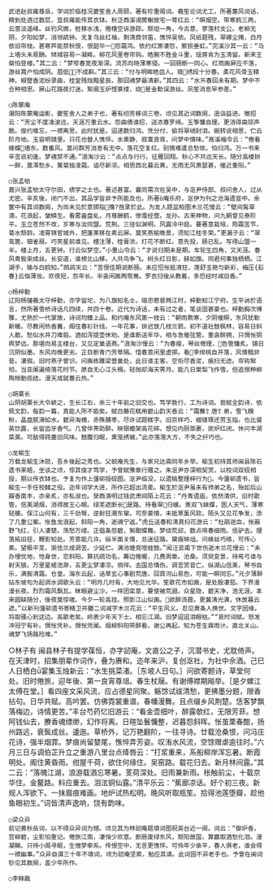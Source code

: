 <!-- { "loadSidebar": true } -->
    武进赵叔雍尊岳，学词於临桂况夔笙舍人周颐，著有珍重阁词。羲笙论词尤工，所著蕙风词话，精到处透过数层，宜叔雍能传其衣钵。秋泛酉溪谒樊榭故宅一萼红云：“暝烟空。带寒鸦三两，云意淡遥峰。丝钓风微，桩移水浅，倦橹空诉游踪。颓垣一角，今古意、寥落村支公。老柳无阴，夕阳如梦，消领疏钟。无复乌丝红袖，剩清商邻笛，憔悴吴侬。凤纸题残，翠礤尘掩，白月依旧帘栊。甚寒芦能禁秋恨，恨韶华一怨霜鸿。依约红箫凄怨，萦损垂虹。”完溪沙其一云：“马上墙头未易酬。倾城容易一凝眸。柳花风里卷帘钩。皓腕不胜金斗重，瑶房肯为玉清留。新来王粲怕登楼。”其二云：“梦窄春宽夜渐深。流苏向晓薄寒侵。一回肠断一同心。红雨画屏应不落，游丝罥户怕成阴。眉低不成斟。”其三云：“付与明眸皓齿人。琅绣段十分春。柔花风骨玉精神。椒壁香泥纷录曲，桂堂残烛黯星辰。那回魂梦最清新。”其四云：“水ㄞ春回未有期。梦中不合种相思。屏山花路夜灯迷。絮阁玉炉悭篆缕，绕是金勒误游丝。凤笙消息早参差。”

    ○陈蒙庵
    潮阳陈蒙庵运彰，夔笙舍人之弟子也，著有纫芳移词三卷。顷见其近词数阕，造诣益进。徵招云：“芳尘不度凌波远，天涯万重云水。怨曲倩谁招，送浓春罗绮。玉筝慵自理。更消得曲琼声脆。俊约难忘，一襟离思，此时犹是。迢递数归鸿，凭分付、偷将翠绡封泪。婉转说相思，伫云阶月地。玉容明镜里。只花也替人憔悴。水熏静、寂寞良宵，问梦中情味。”鬲溪梅令云：“倦看蜂蝶墙东。数番风。莫问群芳消息有无中。落花空复红。别情难遣总愁侬。怕归鸿。万一书来辛苦说初逢。梦魂禁不通。”浪淘沙云：“点点与行行。征雁回翔。秋心不共远天长。随分高楼拚一醉，莫滞愁乡。篱菊独凌霜。谙尽新凉。相思西北暮云黄。无雨无风萧瑟甚，催近重阳。”

    ○张孟劬
    嘉兴张孟劬太守尔田，绩学之士也。著述甚富。曩同需次在吴中，与沤尹侍郎、叔问舍人，过从尤密。辛亥後，闭门不出，其品学皆非予所能及也。所著ò庵乐府，沤伊为刊之沧海遗音中。余箧中有其词数阕，为尚未见於意掷指撸?亟录於此。为友人题盆柏图木兰花慢云：“壁间髯翠滴，花浪起，皱鳞生。看雾盎盘虬，月尊酬鹤，惨澹经营。龙孙。古来神物，问九朝曾见泰阶平。玉立苍然不改，岁寒与汝同盟。荒荆。三径似渊明。风露冷中庭。要著意栽培，筠霜苦节，菊水颓龄。凌霄锦官城外，把蓬莱移在素云屏。莫笑燕榆晚景，须知江桂冬荣。”更漏子云：“翠鸾篦，钿雀扇。巧笑星前谁见。檀注薄，桂膏浓。灯花不断红。意先投，肠已乱。写得山盟一半。楼上月，五更钟。行云似梦空。”小重山令云：“才说归期未是期。车轮生四角，又天涯。春风青鬓染成丝。长安道，谁榜北山移。人共鸟争飞。树头红日影，赫如旗。同君何事独栖栖。江湖手，输与白鸥知。”鹧鸪天云：“苦恨佳期说断肠。未应怊怅抵清狂，莲舒玉艳匀新彩，梅压{髟春}云恼薄妆。欢夜短，怨年长。半衾闲画两鸳鸯。罗衣归後从教着，多恐经时减旧香。”

    ○杨梓勤
    辽阳杨锺羲太守梓勤，亦字留坨，为八旗知名士。端忠愍督两江时，梓勤知江宁府。生平讷於语言，然所著雪桥诗话凡四续，共四十卷。近代为诗话，未有过之者，笔谈固甚豪也。梓勤胸次博雅，尤熟於一代掌故，诗词均臻上品。和约庵东风第一枝云：“朝雨欺寒，夕阴催暝，东风犹勒新暖。尽教闲热香篝，阁住春衫针线。一年花事，拚迟放几枝兰箭。初不道社鼓枫林，容易日斜人散。愁似水并刀难翦。酒如泻提壶休劝。是谁断送年华，相与急催弦管。重衾醉拥，只惆怅铜舆梦远。那堪向易主楼台，又见定巢语燕。”浪淘沙慢云：“为春瘦，琴丝倦理，色管慵炙。镇日沉阴似墨。东风向晚更劣。正目断青门芳草隔。惜春意闲里虚掷。看李绯桃自开落，风情黯非昔。凄寂。旧时燕子曾识。问画栋雕梁营巢处，此日谁主客。空衔尽香泥，痕扫无迹。帘钩絮彻。当亚阑遍倚落花时节。原自无心江头楫。轻抛却海天霁月。能几日棠梨飞作雪。但追恨种柳陶桓勤揽结。漫天成就春云热。”

    ○胡栗长
    山阴胡栗长大令颖之，生长江右，余三十年前之旧交也。笃学敦行，工为诗词。尝赋全韵诗，依佩文韵，每韵一篇，真能人所不能矣。赋白藤花糕用碧山韵天香云：“霜蘸饣唐饣弟，雪飞糗粉，晶盘腻滑如水。碧异淘槐，赤殊脯枣，尽许试题糕字。旧京样巧，细镂琢还劳玉指。也比餐英饮露，长留齿牙香气。几曾伴茶助醉。映银蟾架高花碎。想见内厨蒸裹，炭炉红闭。休问丰湖菜美。可敌得莼羹旧风味。鼓腹归眠，熏笼绣被。”此亦落落大方，不失之纤巧也。

    ○龙榆生
    万载龙榆生沐勋，吾乡後起之秀也。父蜕庵先生，与家兄达斋同年乡举。榆生初持其师闽县陈石遗书来晤，坐谈之顷，惊其俊才笃学，予曾赋豫章行赠之。朱沤尹亦深相契赏，以校词双砚相授，期以传衣钵也。予复为作上彊邨授砚图。沤尹临没，以遗稿整理梓行为。今彊邨遗书，皆榆生一手任校雠之役。迩年词学大进，所作已超出流辈。榆生於沤尹虽未有师弟之名，殆如后山瓣香南丰，亦亲炙，亦私淑也。癸酉清明过钱武肃祠陌上花云：“丹青遗庙，依然清供，旧时歌管。信美湖烟，消得故王心眼。绿芜遮断长是路、待看翠归缓。羡双飞蛱蝶，困人天气，薄寒轻暖。保江山何有，三千劲弩，逆射狂潮东窜。可奈豪情，未抵草薰风软。陌头又见花争发，添了几重公案。怅鱼龙浪起，斜阳一角，逝魂宁返。”虎丘送春和清真扫花游云：“杜鹃迸血，怅蔽野飞红，引人凄楚。荡愁万缕。正倡条怨碧，絮酣蝶舞。梦绕荒邱，数点啼春细雨。信驴去。理落拓旧狂，鞭影知处。芳意能几许。纵半面关情，总迷征路。黛痕映俎。问蛛丝巧络，可传心素。望极平芜，渐怯兰成调苦。少延伫。满池塘竞喧蛙鼓。”闻汪衮甫下世伤逝木兰花慢云：“未办埋忧地，怆身世，恋斜阳。算抗疏功名，筹边帷幄，几费周章。沧桑。须臾变景，待弯弓谁与射天狼。万里星槎浩渺，五更尘梦凄凉。徜徉。去国总情伤。调苦赏音亡。纵湖山信美，琴书自乐，满鬓清霜。仓皇。海东云起，话草玄心事剧荒唐。回首河山易色，可能一瞑同忘。”元夕薄醉拈东坡句为起调水调歌头云：“明月几时有，大地见光华。笙歌花市如画，是处殷凄笳。下界漫漫长夜。烈烈霜风飘瓦。眯眼避尘沙。一样团栾意，要使被荒遐。众星隐，碧天净，浩无涯。本来圆缺随分，後夜莫惊嗟。今夕一轮高挂。照影江山似画。欲醉流霞。更冀清光满，休放暮云遮。”以新刊彊邨遗书寄精卫并媵二词减字木兰花云：“平生风义。忍见萧条人换世。文字因缘。将取骚心到这边。高歌老矣。岭表少年天下士。相忘江湖。旧梦迢迢泪眼枯。”“哀时词赋。怒发冲冠宁有补。惆怅凭补。惆怅凭阑。烟柳斜阳带醉看。谢公再起。知为苍生霖雨计。直北关山。魂梦飞扬路险难。”

○林子有
    闽县林子有提学葆恒，亦字訒庵，文直公之子，沉潜书史，尤耽倚声。在天津时，招集朋辈作词作，叠为赓和。迩年来沪，复创沤社，为社中佘酒。己巳人日栖白宴集玉烛新云：“水生挑菜渚。［东坡人日句。］问欲寄题诗，草堂何处。旧时倦旅，迎年後、第一良宵尊俎。春生杖屦。有谢傅襟期飚举。［是夕螺江太傅在堂。］看四座文采风流，应占德星同聚。觞馀试祓清愁，更拂墨分题，限香拈句。日华共赋。高吟罢。仿佛霓裳重谱。春幡漫舞。且点缀乡风荆楚。恁客梦飘落梅边，诗情更苦。”丰台芍药忆旧游云：“看金壶细叶，醉露欹红，无限芳菲。想阿钱仙去，賸香魂缥缈，幻作将离。日暄坠鬟慵整，迟暮怨斜晖。怅茧栗春酣，扬州路远，衰鬓成丝。逶迤。草桥外，记万艳翻阶，一往寻诗。廿载沧桑恨，问冯庄花诗，强半烟霏。梦痕尚留婪尾，憔悴弄芳姿。叹洧水风流，空馀赠虐逾往时。”六月三日与调伯芷升立之重游八里台点绛唇云：“打浆重来，系船柳岸浑忘暑。断霞明处。阁住黄昏雨。绀屋千荷，欲住何缘住。吴窑路。载花归去。新月林间露。”其二云：“落魄江湖，浪游载酒忘寒暑。芰荷深处。旧雨兼新雨。枨触前尘，十载京华住。金鳌路。料应重去。泪泫铜仙露。”清平乐云：“蕉廊凉话。好个初三夜。新规人浑欲下。一抹眉痕难画。地炉试热松明。晚风听取瓶笙。拾得池莲堕瓣，趁他鱼眼初生。”词皆清声逸响，饶有韵味。

    ○梁众异
    前记黄秋岳词，以不得众异词为憾。顷见其为林訒庵题填词图祝英台近一阕。词云：“御炉香，宫柳碧，尘影怕重记。倦旅江南，凄悄少欢意。断肠废绿东风，颓阳故国，算赢取酒愁化泪。漫凝睇。只待小阁寻眠，生憎梦牵系。传恨空中，无言更憔悴。可怜年少承平，春人俱老，谁会得一襟幽事。”众异自谓三十年不填词，顷为訒庵坚索，勉应其请。此词固不异老手也。予曾在闽词钞见其数阕，盖少年所作。

    ○李释戡
